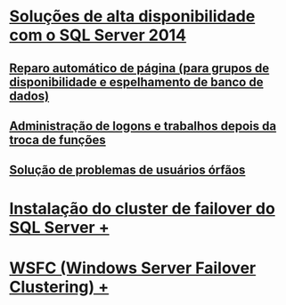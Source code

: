 # [Soluções de alta disponibilidade com o SQL Server 2014](high-availability-solutions-sql-server.md)
## [Reparo automático de página (para grupos de disponibilidade e espelhamento de banco de dados)](automatic-page-repair-availability-groups-database-mirroring.md)
## [Administração de logons e trabalhos depois da troca de funções](management-of-logins-and-jobs-after-role-switching-sql-server.md)
## [Solução de problemas de usuários órfãos](troubleshoot-orphaned-users-sql-server.md)

# [Instalação do cluster de failover do SQL Server +](install/sql-server-failover-cluster-installation.md)
# [WSFC (Windows Server Failover Clustering) +](windows/windows-server-failover-clustering-wsfc-with-sql-server.md)
